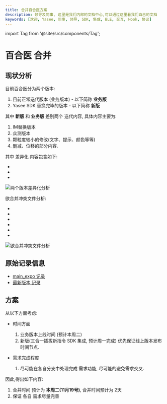 ```yaml
---
title: 合并百合医方案
description: 领导及同事, 这里是我们内部的文档中心,可以通过这里看我们自己的文档
keywords: [欢迎, Yasee, 同事, 领导, SDK, 集成, BLE, 交互, Hook, 协议]
---
```


import Tag from '@site/src/components/Tag'; 

# 百合医 合并


## 现状分析

目前百合医分为两个版本:
1. 目前正常迭代版本 (业务版本)  - 以下简称 **业务版**
2. Yasee SDK 替换完毕的版本   -  以下简称 **新版**

其中 **新版** 和 **业务版** 差别两个 迭代内容, 具体内容主要为:
1. IM替换版本 
2. 众测版本 
3. 颗粒度较小的修改(文字、提示、颜色等等)
4. 删减、位移的部分内容.

其中 差异化 内容包含如下:
- <Tag text="新增" color="#009ad6" />
- <Tag text="删除" color="green" />
- <Tag text="修改" color="gray" />

![两个版本差异化分析](/img/inner/diff_new_old.png)



欲合并冲突文件分析:
- <Tag text="Dart" color="#009ad6" />
- <Tag text="pbxproj" color="green" />
- <Tag text="png" color="gray" />
- <Tag text="svg" color="orange" />
- <Tag text="xcscheme" color="red" />
- <Tag text="yaml" color="#8552a1" />
![欲合并冲突文件分析](/img/inner/diff_u.png)





## 原始记录信息
- [main_expo 记录](/files/main_expo_log.log)
- [最新版本 记录](/files/main_expo_log.log)




## 方案

从以下方面考虑:
- 时间方面
    1. 业务版本上线时间 (预计本周二)
    2. 新版(三合一插拔新指令 SDK 集成, 预计周一完成)
优先保证线上版本发布时间节点.

- 需求完成程度
    1. 尽可能在各自分支中处理完成 需求功能, 尽可能的避免需求交叉.


因此,得出如下内容:
1. 合并时间 预计为 **本周二(11月19号)**, 合并时间预计为 2天
2. 保证 各自 需求尽量完善